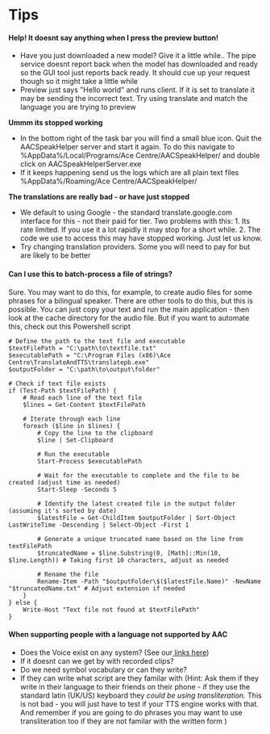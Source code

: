 # Tips

#### Help! It doesnt say anything when I press the preview button!

* Have you just downloaded a new model? Give it a little while.. The pipe service doesnt report back when the model has downloaded and ready so the GUI tool just reports back ready. It should cue up your request though so it might take a little while
* Preview just says "Hello world" and runs client. If it is set to translate it may be sending the incorrect text. Try using translate and match the language you are trying to preview

**Ummm its stopped working**

* In the bottom right of the task bar you will find a small blue icon. Quit the AACSpeakHelper server and start it again. To do this navigate to %AppData%/Local/Programs/Ace Centre/AACSpeakHelper/ and double click on AACSpeakHelperServer.exe
* If it keeps happening send us the logs which are all plain text files %AppData%/Roaming/Ace Centre/AACSpeakHelper/&#x20;

**The translations are really bad - or have just stopped**

* We default to using Google - the standard translate.google.com interface for this - not their paid for tier. Two problems with this: 1. Its rate limited. If you use it a lot rapidly it may stop for a short while. 2. The code we use to access this  may have stopped working. Just let us know.
* Try changing translation providers.  Some you will need to pay for but are likely to be better

#### Can I use this to batch-process a file of strings?

Sure. You may want to do this, for example, to create audio files for some phrases for a bilingual speaker. There are other tools to do this, but this is possible. You can just copy your text and run the main application - then look at the cache directory for the audio file. But if you want to automate this, check out this Powershell script

```
# Define the path to the text file and executable
$textFilePath = "C:\path\to\textfile.txt"
$executablePath = "C:\Program Files (x86)\Ace Centre\TranslateAndTTS\translatepb.exe"
$outputFolder = "C:\path\to\output\folder"

# Check if text file exists
if (Test-Path $textFilePath) {
    # Read each line of the text file
    $lines = Get-Content $textFilePath

    # Iterate through each line
    foreach ($line in $lines) {
        # Copy the line to the clipboard
        $line | Set-Clipboard

        # Run the executable
        Start-Process $executablePath

        # Wait for the executable to complete and the file to be created (adjust time as needed)
        Start-Sleep -Seconds 5

        # Identify the latest created file in the output folder (assuming it's sorted by date)
        $latestFile = Get-ChildItem $outputFolder | Sort-Object LastWriteTime -Descending | Select-Object -First 1

        # Generate a unique truncated name based on the line from textFilePath
        $truncatedName = $line.Substring(0, [Math]::Min(10, $line.Length)) # Taking first 10 characters, adjust as needed

        # Rename the file
        Rename-Item -Path "$outputFolder\$($latestFile.Name)" -NewName "$truncatedName.txt" # Adjust extension if needed
    }
} else {
    Write-Host "Text file not found at $textFilePath"
}

```

#### When supporting people with a language not supported by AAC

* Does the Voice exist on any system? (See our[ links here](supported-languages.md))
* If it doesnt can we get by with recorded clips?
* Do we need symbol vocabulary or can they write?
* If they can write what script are they familar with (Hint: Ask them if they write in their language to their friends on their phone - if they use the standard latin (UK/US) keyboard  they _could be using transliteration._ This is not bad - you will just have to test if your TTS engine works with that. And remember if you are going to do phrases you may want to use transliteration too if they are not familar with the written form )



